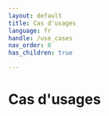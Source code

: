 ```yaml
---
layout: default
title: Cas d'usages
language: fr
handle: /use_cases
nav_order: 8
has_children: true

---
```


# Cas d'usages
